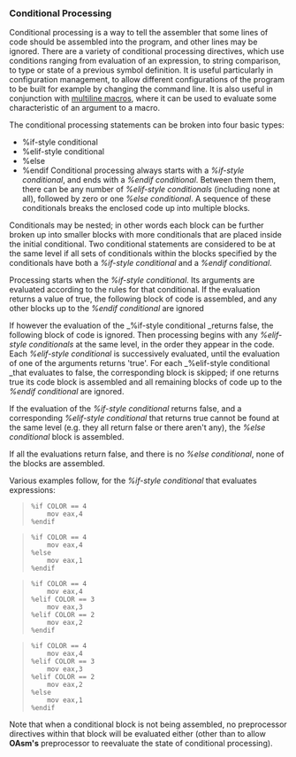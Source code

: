### Conditional Processing

 
 Conditional processing is a way to tell the assembler that some lines of code should be assembled into the program, and other lines may be ignored.  There are a variety of conditional processing directives, which use conditions ranging from evaluation of an expression, to string comparison, to type or state of a previous symbol definition.  It is useful particularly in configuration management, to allow different configurations of the program to be built for example by changing the command line.  It is also useful in conjunction with [multiline macros](Multiline%20Macro%20Extensions.md), where it can be used to evaluate some characteristic of an argument to a macro.
 
 The conditional processing statements can be broken into four basic types:
 
* %if-style conditional
* %elif-style conditional
* %else
* %endif
  Conditional processing always starts with a _%if-style conditional_, and ends with a _%endif conditional_.  Between them them, there can be any number of _%elif-style conditionals_ (including none at all), followed by zero or one _%else conditional_.  A sequence of these conditionals breaks the enclosed code up into multiple blocks.
 
 Conditionals may be nested; in other words each block can be further broken up into smaller blocks with more conditionals that are placed inside the initial conditional.  Two conditional statements are considered to be at the same level if all sets of conditionals within the blocks specified by the conditionals have both a _%if-style conditional_ and a _%endif conditional_.
 
 Processing starts when the _%if-style conditional_.  Its arguments are evaluated according to the rules for that conditional.  If the evaluation returns a value of true, the following block of code is assembled, and any other blocks up to the _%endif conditional_ are ignored
 
 If however the evaluation of the _%if-style conditional _returns false, the following block of code is ignored.  Then processing begins with any _%elif-style conditionals_ at the same level, in the order they appear in the code.  Each _%elif-style conditional_ is successively evaluated, until the evaluation of one of the arguments returns 'true'.  For each _%elif-style conditional _that evaluates to false, the corresponding block is skipped; if one returns true its code block is assembled and all remaining blocks of code up to the _%endif conditional_ are ignored.
 
 If the evaluation of the _%if-style conditional_ returns false, and a corresponding _%elif-style conditional_ that returns true cannot be found at the same level (e.g. they all return false or there aren't any), the _%else conditional_ block is assembled.
 
 If all the evaluations return false, and there is no _%else conditional_, none of the blocks are assembled.
 
 Various examples follow, for the _%if-style conditional_ that evaluates expressions:
 
>     %if COLOR == 4
>         mov eax,4
>     %endif
 
>     %if COLOR == 4
>         mov eax,4
>     %else
>         mov eax,1
>     %endif
 
>     %if COLOR == 4
>         mov eax,4
>     %elif COLOR == 3
>         mov eax,3
>     %elif COLOR == 2
>         mov eax,2
>     %endif
 
>     %if COLOR == 4
>         mov eax,4
>     %elif COLOR == 3
>         mov eax,3
>     %elif COLOR == 2
>         mov eax,2
>     %else
>         mov eax,1
>     %endif
 
 
 Note that when a conditional block is not being assembled, no preprocessor directives within that block will be evaluated either (other than to allow **OAsm's** preprocessor to reevaluate the state of conditional processing).
 
 